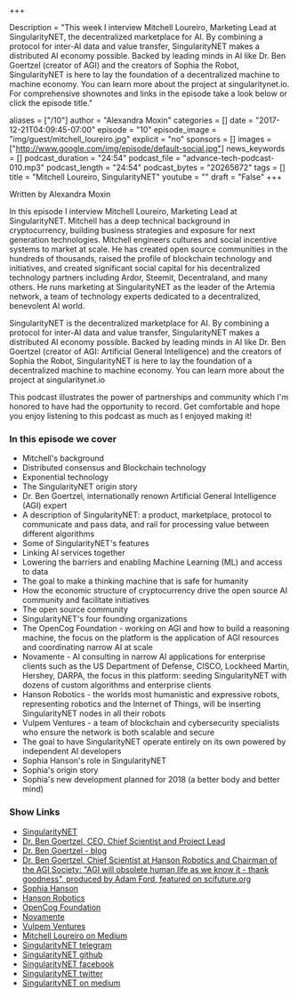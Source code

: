 +++

Description = "This week I interview Mitchell Loureiro, Marketing Lead at SingularityNET, the decentralized marketplace for AI. By combining a protocol for inter-AI data and value transfer, SingularityNET makes a distributed AI economy possible. Backed by leading minds in AI like Dr. Ben Goertzel (creator of AGI) and the creators of Sophia the Robot, SingularityNET is here to lay the foundation of a decentralized machine to machine economy. You can learn more about the project at singularitynet.io. For comprehensive shownotes and links in the episode take a look below or click the episode title."


aliases = ["/10"]
author = "Alexandra Moxin"
categories = []
date = "2017-12-21T04:09:45-07:00"
episode = "10"
episode_image = "img/guest/mitchell_loureiro.jpg"
explicit = "no"
sponsors = []
images = ["http://www.google.com/img/episode/default-social.jpg"]
news_keywords = []
podcast_duration = "24:54"
podcast_file = "advance-tech-podcast-010.mp3"
podcast_length = "24:54"
podcast_bytes = "20265672"
tags = []
title = "Mitchell Loureiro, SingularityNET"
youtube = ""
draft = "False"
+++

Written by Alexandra Moxin

In this episode I interview Mitchell Loureiro, Marketing Lead at SingularityNET. Mitchell has a deep technical background in cryptocurrency, building business strategies and exposure for next generation technologies. Mitchell engineers cultures and social incentive systems to market at scale. He has created open source communities in the hundreds of thousands, raised the profile of blockchain technology and initiatives, and created significant social capital for his decentralized technology partners including Ardor, Steemit, Decentraland, and many others. He runs marketing at SingularityNET as the leader of the Artemia network, a team of technology experts dedicated to a decentralized, benevolent AI world.

SingularityNET is the decentralized marketplace for AI. By combining a protocol for inter-AI data and value transfer, SingularityNET makes a distributed AI economy possible. Backed by leading minds in AI like Dr. Ben Goertzel (creator of AGI: Artificial General Intelligence) and the creators of Sophia the Robot, SingularityNET is here to lay the foundation of a decentralized machine to machine economy. You can learn more about the project at singularitynet.io

This podcast illustrates the power of partnerships and community which I'm honored to have had the opportunity to record. Get comfortable and hope you enjoy listening to this podcast as much as I enjoyed making it!


### In this episode we cover
* Mitchell's background
* Distributed consensus and Blockchain technology
* Exponential technology
* The SingularityNET origin story
* Dr. Ben Goertzel, internationally renown Artificial General Intelligence (AGI) expert
* A description of SingularityNET: a product, marketplace, protocol to communicate and pass data, and rail for processing value between different algorithms
* Some of SingularityNET's features
* Linking AI services together
* Lowering the barriers and enabling Machine Learning (ML) and access to data
* The goal to make a thinking machine that is safe for humanity
* How the economic structure of cryptocurrency drive the open source AI community and facilitate initiatives
* The open source community
* SingularityNET's four founding organizations
* The OpenCog Foundation - working on AGI and how to build a reasoning machine, the focus on the platform is the application of AGI resources and coordinating narrow AI at scale
* Novamente - AI consulting in narrow AI applications for enterprise clients such as the US Department of Defense, CISCO, Lockheed Martin, Hershey, DARPA, the focus in this platform: seeding SingularityNET with dozens of custom algorithms and enterprise clients
* Hanson Robotics - the worlds most humanistic and expressive robots, representing robotics and the Internet of Things, will be inserting SingularityNET nodes in all their robots
* Vulpem Ventures - a team of blockchain and cybersecurity specialists who ensure the network is both scalable and secure
* The goal to have SingularityNET operate entirely on its own powered by independent AI developers
* Sophia Hanson's role in SingularityNET
* Sophia's origin story
* Sophia's new development planned for 2018 (a better body and better mind)


### Show Links
* [SingularityNET](https://singularitynet.io/)
* [Dr. Ben Goertzel, CEO, Chief Scientist and Project Lead](http://goertzel.org/)
* [Dr. Ben Goertzel - blog](http://multiverseaccordingtoben.blogspot.ca/)
* [Dr. Ben Goertzel, Chief Scientist at Hanson Robotics and Chairman of the AGI Society: "AGI will obsolete human life as we know it - thank goodness", produced by Adam Ford, featured on scifuture.org](https://www.youtube.com/watch?v=qQvoVzDt2yk&list=PL0vRc4ulw-mxlxCyCkl-bTpKC6BeFZgjt&index=53)
* [Sophia Hanson](http://www.hansonrobotics.com/robot/sophia/)
* [Hanson Robotics](http://www.hansonrobotics.com/)
* [OpenCog Foundation](https://opencog.org/)
* [Novamente](http://novamente.ai/)
* [Vulpem Ventures](https://vulpem.com/)
* [Mitchell Loureiro on Medium](https://blog.singularitynet.io/@mjloureiro)
* [SingularityNET telegram](https://t.me/singularitynet)
* [SingularityNET github](https://github.com/singnet/singnet)
* [SingularityNET facebook](https://www.facebook.com/singularityNET.io)
* [SingularityNET twitter](https://twitter.com/singularity_net)
* [SingularityNET on medium](https://blog.singularitynet.io/)




